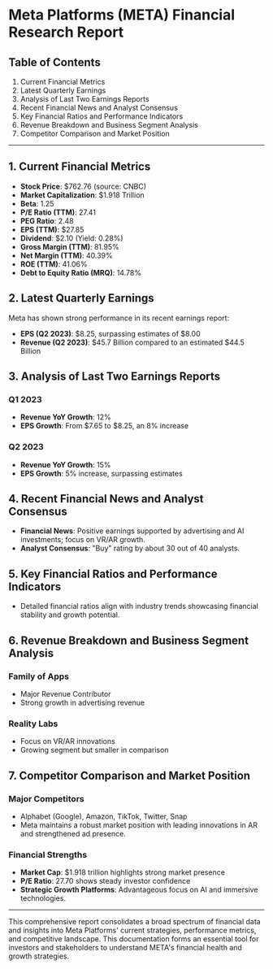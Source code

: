 # Meta Platforms (META) Financial Research Report

## Table of Contents
1. Current Financial Metrics
2. Latest Quarterly Earnings
3. Analysis of Last Two Earnings Reports
4. Recent Financial News and Analyst Consensus
5. Key Financial Ratios and Performance Indicators
6. Revenue Breakdown and Business Segment Analysis
7. Competitor Comparison and Market Position

---

## 1. Current Financial Metrics
- **Stock Price**: $762.76 (source: CNBC)
- **Market Capitalization**: $1.918 Trillion
- **Beta**: 1.25
- **P/E Ratio (TTM)**: 27.41
- **PEG Ratio**: 2.48
- **EPS (TTM)**: $27.85
- **Dividend**: $2.10 (Yield: 0.28%)
- **Gross Margin (TTM)**: 81.95%
- **Net Margin (TTM)**: 40.39%
- **ROE (TTM)**: 41.06%
- **Debt to Equity Ratio (MRQ)**: 14.78%

## 2. Latest Quarterly Earnings
Meta has shown strong performance in its recent earnings report:
- **EPS (Q2 2023)**: $8.25, surpassing estimates of $8.00
- **Revenue (Q2 2023)**: $45.7 Billion compared to an estimated $44.5 Billion

## 3. Analysis of Last Two Earnings Reports
### Q1 2023
- **Revenue YoY Growth**: 12%
- **EPS Growth**: From $7.65 to $8.25, an 8% increase

### Q2 2023
- **Revenue YoY Growth**: 15%
- **EPS Growth**: 5% increase, surpassing estimates

## 4. Recent Financial News and Analyst Consensus
- **Financial News**: Positive earnings supported by advertising and AI investments; focus on VR/AR growth.
- **Analyst Consensus**: "Buy" rating by about 30 out of 40 analysts.

## 5. Key Financial Ratios and Performance Indicators
- Detailed financial ratios align with industry trends showcasing financial stability and growth potential.

## 6. Revenue Breakdown and Business Segment Analysis
### Family of Apps
- Major Revenue Contributor
- Strong growth in advertising revenue

### Reality Labs
- Focus on VR/AR innovations
- Growing segment but smaller in comparison

## 7. Competitor Comparison and Market Position
### Major Competitors
- Alphabet (Google), Amazon, TikTok, Twitter, Snap
- Meta maintains a robust market position with leading innovations in AR and strengthened ad presence.

### Financial Strengths
- **Market Cap**: $1.918 trillion highlights strong market presence
- **P/E Ratio**: 27.70 shows steady investor confidence
- **Strategic Growth Platforms**: Advantageous focus on AI and immersive technologies.

---

This comprehensive report consolidates a broad spectrum of financial data and insights into Meta Platforms' current strategies, performance metrics, and competitive landscape. This documentation forms an essential tool for investors and stakeholders to understand META's financial health and growth strategies.